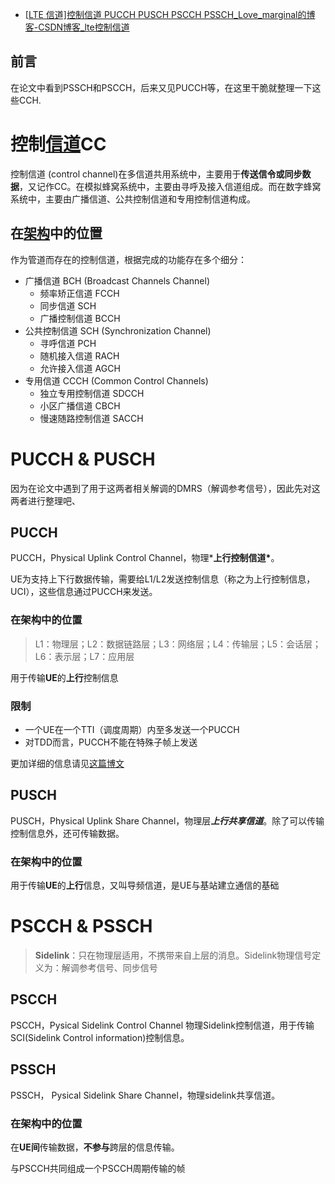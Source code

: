 - [[LTE 信道\]控制信道 PUCCH PUSCH PSCCH PSSCH_Love_marginal的博客-CSDN博客_lte控制信道](https://blog.csdn.net/m0_37495408/article/details/104844125)

## 前言

在论文中看到PSSCH和PSCCH，后来又见PUCCH等，在这里干脆就整理一下这些CCH.

# 控制[信道](https://so.csdn.net/so/search?q=信道&spm=1001.2101.3001.7020)CC

控制信道 (control channel)在多信道共用系统中，主要用于**传送信令或同步数据**，又记作CC。在模拟蜂窝系统中，主要由寻呼及接入信道组成。而在数字蜂窝系统中，主要由广播信道、公共控制信道和专用控制信道构成。 

## 在[架构](https://so.csdn.net/so/search?q=架构&spm=1001.2101.3001.7020)中的位置

作为管道而存在的控制信道，根据完成的功能存在多个细分：

- 广播信道 BCH (Broadcast Channels Channel)
  - 频率矫正信道 FCCH
  - 同步信道 SCH
  - 广播控制信道 BCCH
- 公共控制信道 SCH (Synchronization Channel)
  - 寻呼信道 PCH
  - 随机接入信道 RACH
  - 允许接入信道 AGCH
- 专用信道 CCCH (Common Control Channels)
  - 独立专用控制信道 SDCCH
  - 小区广播信道 CBCH
  - 慢速随路控制信道 SACCH

# PUCCH & PUSCH

因为在论文中遇到了用于这两者相关解调的DMRS（解调参考信号），因此先对这两者进行整理吧、

## PUCCH

PUCCH，Physical Uplink Control Channel，物理***上行控制信道\***。

UE为支持上下行数据传输，需要给L1/L2发送控制信息（称之为上行控制信息，UCI），这些信息通过PUCCH来发送。

### 在架构中的位置

> L1：物理层；L2：数据链路层；L3：网络层；L4：传输层；L5：会话层；L6：表示层；L7：应用层

用于传输**UE**的**上行**控制信息

### 限制

- 一个UE在一个TTI（调度周期）内至多发送一个PUCCH
- 对TDD而言，PUCCH不能在特殊子帧上发送

更加详细的信息请见[这篇博文](http://blog.sina.com.cn/s/blog_927cff010101alpi.html)

## PUSCH

PUSCH，Physical Uplink Share Channel，物理层***上行共享信道***。除了可以传输控制信息外，还可传输数据。

### 在架构中的位置

用于传输**UE**的**上行**信息，又叫导频信道，是UE与基站建立通信的基础

# PSCCH & PSSCH

> **Sidelink**：只在物理层适用，不携带来自上层的消息。Sidelink物理信号定义为：解调参考信号、同步信号

## PSCCH

PSCCH，Pysical Sidelink Control Channel 物理Sidelink控制信道，用于传输SCI(Sidelink Control information)控制信息。

## PSSCH

PSSCH， Pysical Sidelink Share Channel，物理sidelink共享信道。

### 在架构中的位置

在**UE间**传输数据，**不参与**跨层的信息传输。

与PSCCH共同组成一个PSCCH周期传输的帧